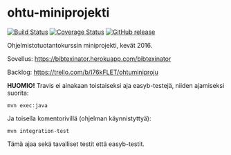# ohtu-miniprojekti
[![Build Status](https://travis-ci.org/Prokrastinaattorit/ohtu-miniprojekti.svg?branch=master)](https://travis-ci.org/Prokrastinaattorit/ohtu-miniprojekti) [![Coverage Status](
https://coveralls.io/repos/github/Prokrastinaattorit/ohtu-miniprojekti/badge.svg?branch=master
)](
https://coveralls.io/github/Prokrastinaattorit/ohtu-miniprojekti?branch=master
) [![GitHub release](https://img.shields.io/github/release/prokrastinaattorit/ohtu-miniprojekti.svg?maxAge=2592000)]()

Ohjelmistotuotantokurssin miniprojekti, kevät 2016.

Sovellus:  https://bibtexinator.herokuapp.com/bibtexinator

Backlog: https://trello.com/b/I76kFLET/ohtuminiproju

**HUOMIO!** Travis ei ainakaan toistaiseksi aja easyb-testejä, niiden ajamiseksi suorita:
```
mvn exec:java
```
Ja toisella komentorivillä (ohjelman käynnistyttyä):
```
mvn integration-test
```
Tämä ajaa sekä tavalliset testit että easyb-testit.
